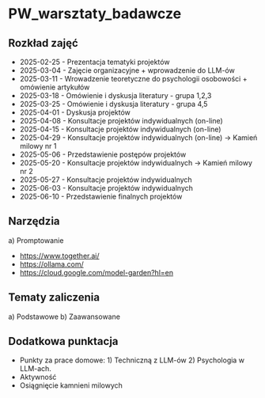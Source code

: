 # PW_warsztaty_badawcze

## Rozkład zajęć 
- 2025-02-25 - Prezentacja tematyki projektów
- 2025-03-04 - Zajęcie organizacyjne + wprowadzenie do LLM-ów 
- 2025-03-11 - Wrowadzenie teoretyczne do psychologii osobowości + omówienie artykułów 
- 2025-03-18 - Omówienie i dyskusja literatury - grupa 1,2,3 
- 2025-03-25 - Omówienie i dyskusja literatury - grupa 4,5
- 2025-04-01 - Dyskusja projektów 
- 2025-04-08 - Konsultacje projektów indywidualnych (on-line)
- 2025-04-15 - Konsultacje projektów indywidualnych (on-line)
- 2025-04-29 - Konsultacje projektów indywidualnych (on-line) -> Kamień milowy nr 1 
- 2025-05-06 - Przedstawienie postępów projektów 
- 2025-05-20 - Konsultacje projektów indywidualnych -> Kamień milowy nr 2 
- 2025-05-27 - Konsultacje projektów indywidualnych
- 2025-06-03 - Konsultacje projektów indywidualnych
- 2025-06-10 - Przedstawienie finalnych projektów

## Narzędzia
a) Promptowanie 
- https://www.together.ai/ 
- https://ollama.com/
- https://cloud.google.com/model-garden?hl=en 

## Tematy zaliczenia

a) Podstawowe 
b) Zaawansowane

## Dodatkowa punktacja
- Punkty za prace domowe: 1) Techniczną z LLM-ów 2) Psychologia w LLM-ach.
- Aktywność
- Osiągnięcie kamnieni milowych
